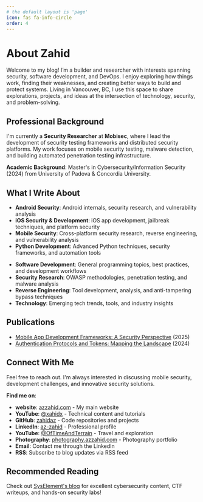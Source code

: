 ```yaml
---
# the default layout is 'page'
icon: fas fa-info-circle
order: 4
---
```


# About Zahid

Welcome to my blog! I’m a builder and researcher with interests spanning security, software development, and DevOps. I enjoy exploring how things work, finding their weaknesses, and creating better ways to build and protect systems. Living in Vancouver, BC, I use this space to share explorations, projects, and ideas at the intersection of technology, security, and problem-solving.

## Professional Background

I'm currently a **Security Researcher** at **Mobisec**, where I lead the development of security testing frameworks and distributed security platforms. My work focuses on mobile security testing, malware detection, and building automated penetration testing infrastructure.

**Academic Background**: Master's in Cybersecurity/Information Security (2024) from University of Padova & Concordia University.

## What I Write About

- **Android Security**: Android internals, security research, and vulnerability analysis
- **iOS Security & Development**: iOS app development, jailbreak techniques, and platform security
- **Mobile Security**: Cross-platform security research, reverse engineering, and vulnerability analysis
- **Python Development**: Advanced Python techniques, security frameworks, and automation tools
<!-- - **DevSecOps**: Docker containerization, CI/CD security, and infrastructure as code -->
- **Software Development**: General programming topics, best practices, and development workflows
- **Security Research**: OWASP methodologies, penetration testing, and malware analysis
- **Reverse Engineering**: Tool development, analysis, and anti-tampering bypass techniques
- **Technology**: Emerging tech trends, tools, and industry insights

## Publications

- [Mobile App Development Frameworks: A Security Perspective](https://raw.githubusercontent.com/zahidaz/blog/main/assets/papers/Mobile-App-Development-Frameworks-a-security-perspective.pdf) (2025)
- [Authentication Protocols and Tokens: Mapping the Landscape](https://raw.githubusercontent.com/zahidaz/blog/main/assets/papers/Authentication-Protocols-and-Tokens-Mapping-the-Landscape.pdf) (2024)

## Connect With Me

Feel free to reach out. I'm always interested in discussing mobile security, development challenges, and innovative security solutions.

**Find me on**:
- **website**: [azzahid.com](https://azzahid.com) - My main website
- **YouTube**: [@xahidx](https://www.youtube.com/@xahidx) - Technical content and tutorials
- **GitHub**: [zahidaz](https://github.com/zahidaz) - Code repositories and projects
- **LinkedIn**: [az-zahid](https://www.linkedin.com/in/az-zahid/) - Professional profile
- **YouTube**: [@OfTimeAndTerrain](https://www.youtube.com/@OfTimeAndTerrain) - Travel and exploration
- **Photography**: [photography.azzahid.com](https://photography.azzahid.com) - Photography portfolio
- **Email**: Contact me through the LinkedIn
- **RSS**: Subscribe to blog updates via RSS feed

## Recommended Reading

Check out [SysElement's blog](https://blog.syselement.com/home/) for excellent cybersecurity content, CTF writeups, and hands-on security labs!
